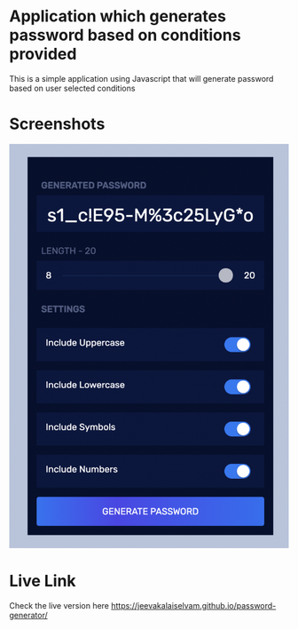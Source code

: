 # Application which generates password based on conditions provided

This is a simple application using Javascript that will generate password based on user selected conditions

# Screenshots

![Scrrenshot](screens/screen1.png)

# Live Link

Check the live version here <https://jeevakalaiselvam.github.io/password-generator/>
